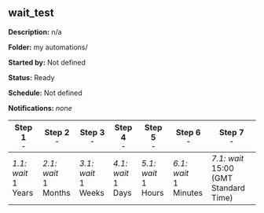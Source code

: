 ## wait_test

**Description:** n/a

**Folder:** my automations/

**Started by:** Not defined

**Status:** Ready

**Schedule:** Not defined

**Notifications:** _none_


| Step 1<br>_<small>-</small>_ | Step 2<br>_<small>-</small>_ | Step 3<br>_<small>-</small>_ | Step 4<br>_<small>-</small>_ | Step 5<br>_<small>-</small>_ | Step 6<br>_<small>-</small>_ | Step 7<br>_<small>-</small>_ |
| --- | --- | --- | --- | --- | --- | --- |
| _1.1: wait_<br>1 Years | _2.1: wait_<br>1 Months | _3.1: wait_<br>1 Weeks | _4.1: wait_<br>1 Days | _5.1: wait_<br>1 Hours | _6.1: wait_<br>1 Minutes | _7.1: wait_<br>15:00<br>(GMT Standard Time) |
